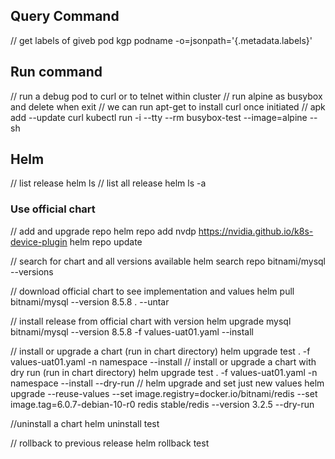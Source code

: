 ## Query Command

// get labels of giveb pod
kgp podname -o=jsonpath='{.metadata.labels}'

## Run command

// run a debug pod to curl or to telnet within cluster
// run alpine as busybox and delete when exit
// we can run apt-get to install curl once initiated
// apk add --update curl 
kubectl run -i --tty --rm busybox-test --image=alpine -- sh


## Helm

// list release
helm ls 
// list all release
helm ls -a

### Use official chart

// add and upgrade repo
helm repo add nvdp https://nvidia.github.io/k8s-device-plugin
helm repo update

// search  for chart and all versions available
helm search repo bitnami/mysql --versions

// download official chart to see implementation and values
helm pull bitnami/mysql --version 8.5.8 . --untar

// install release from official chart with version
helm upgrade mysql bitnami/mysql --version 8.5.8 -f values-uat01.yaml --install

// install or upgrade a chart (run in chart directory)
helm upgrade test . -f values-uat01.yaml -n namespace --install
// install or upgrade a chart with dry run (run in chart directory)
helm upgrade test . -f values-uat01.yaml -n namespace --install --dry-run
// helm upgrade and set just new values
helm upgrade --reuse-values --set image.registry=docker.io/bitnami/redis --set image.tag=6.0.7-debian-10-r0  redis stable/redis --version 3.2.5  --dry-run

//uninstall a chart
helm uninstall test

// rollback to previous release
helm rollback test